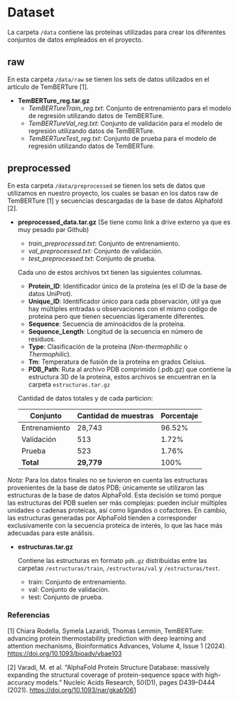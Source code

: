 # Dataset
La carpeta `/data` contiene las proteínas utilizadas para crear los diferentes conjuntos de datos empleados en el proyecto.

## raw 
En esta carpeta  `/data/raw` se tienen los sets de datos utilizados en el artículo de TemBERTure [1].
* **TemBERTure_reg.tar.gz**
  - *TemBERTureTrain_reg.txt*: Conjunto de entrenamiento para el modelo de regresión utilizando datos de TemBERTure.
  - *TemBERTureVal_reg.txt*: Conjunto de validación para el modelo de regresión utilizando datos de TemBERTure.
  - *TemBERTureTest_reg.txt*: Conjunto de prueba para el modelo de regresión utilizando datos de TemBERTure.

## preprocessed
En esta carpeta  `/data/preprocessed` se tienen los sets de datos que utilizamos en nuestro proyecto, los cuales se basan en los datos raw de TemBERTure [1] y secuencias descargadas de la base de datos Alphafold [2].

* **preprocessed_data.tar.gz** (Se tiene como link a drive externo ya que es muy pesado par Github)
    - *train_preprocessed.txt*: Conjunto de entrenamiento.
  - *val_preprocessed.txt*: Conjunto de validación.
  - *test_preprocessed.txt*: Conjunto de prueba.
  
  Cada uno de estos archivos txt tienen las siguientes columnas.
    - **Protein_ID**: Identificador único de la proteína (es el ID de la base de datos UniProt).
    - **Unique_ID**: Identificador único para cada pbservación, útil ya que hay múltiples entradas u observaciones con el mismo codigo de proteina pero que tienen secuencias ligeramente diferentes.
    - **Sequence**: Secuencia de aminoácidos de la proteína.
    - **Sequence_Length**: Longitud de la secuencia en número de residuos.
    - **Type**: Clasificación de la proteína (*Non-thermophilic* o *Thermophilic*).
    - **Tm**: Temperatura de fusión de la proteína en grados Celsius.
    - **PDB_Path**: Ruta al archivo PDB comprimido (.pdb.gz) que contiene la estructura 3D de la proteína, estos archivos se encuentran en la carpeta `estructuras.tar.gz`

  Cantidad de datos totales y de cada particion:

  | Conjunto     | Cantidad de muestras | Porcentaje |
  |--------------|----------------------|------------|
  | Entrenamiento  | 28,743                | 96.52%     |
  | Validación | 513                   | 1.72%      |
  | Prueba          | 523                   | 1.76%      |
  | **Total**               | **29,779**            | 100%       |

*Nota:* Para los datos finales no se tuvieron en cuenta las estructuras provenientes de la base de datos PDB; únicamente se utilizaron las estructuras de la base de datos AlphaFold. Esta decisión se tomó porque las estructuras del PDB suelen ser más complejas: pueden incluir múltiples unidades o cadenas proteicas, así como ligandos o cofactores. En cambio, las estructuras generadas por AlphaFold tienden a corresponder exclusivamente con la secuencia proteica de interés, lo que las hace más adecuadas para este análisis.

* **estructuras.tar.gz**
  
  Contiene las estructuras en formato `pdb.gz` distribuidas entre las carpetas `/estructuras/train`, `/estructuras/val` y `/estructuras/test`.
  - train: Conjunto de entrenamiento.
  - val: Conjunto de validación.
  - test: Conjunto de prueba.

### **Referencias**

[1] Chiara Rodella, Symela Lazaridi, Thomas Lemmin, TemBERTure: advancing protein thermostability prediction with deep learning and attention mechanisms, Bioinformatics Advances, Volume 4, Issue 1 (2024). https://doi.org/10.1093/bioadv/vbae103

[2] Varadi, M. et al. “AlphaFold Protein Structure Database: massively expanding the structural coverage of protein-sequence space with high-accuracy models.” Nucleic Acids Research, 50(D1), pages D439–D444 (2021). https://doi.org/10.1093/nar/gkab1061

